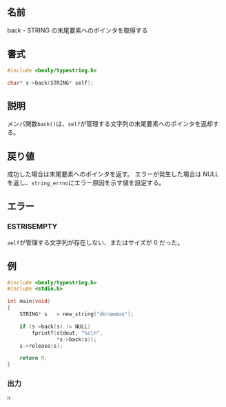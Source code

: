 ## 名前

back - STRING の末尾要素へのポインタを取得する

## 書式

```c
#include <benly/typestring.h>

char* s->back(STRING* self);
```

## 説明

メンバ関数`back()`は、`self`が管理する文字列の末尾要素へのポインタを返却する。

## 戻り値

成功した場合は末尾要素へのポインタを返す。
エラーが発生した場合は NULL を返し、`string_errno`にエラー原因を示す値を設定する。

## エラー

### ESTRISEMPTY

`self`が管理する文字列が存在しない、またはサイズが 0 だった。

## 例

```c
#include <benly/typestring.h>
#include <stdio.h>

int main(void)
{
    STRING* s   = new_string("doraemon");

    if (s->back(s) != NULL)
        fprintf(stdout, "%c\n",
                *s->back(s));
    s->release(s);

    return 0;
}
```

### 出力

```
n
```
